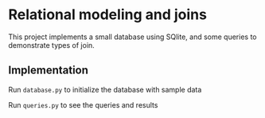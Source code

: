 # Relational modeling and joins

This project implements a small database using SQlite,
and some queries to demonstrate types of join.

## Implementation

Run `database.py` to initialize the database with sample data

Run `queries.py` to see the queries and results
